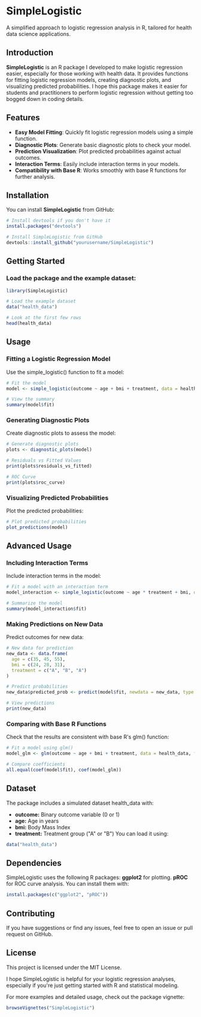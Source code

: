 # SimpleLogistic
A simplified approach to logistic regression analysis in R, tailored for health data science applications.

## Introduction

**SimpleLogistic** is an R package I developed to make logistic regression easier, especially for those working with health data. It provides functions for fitting logistic regression models, creating diagnostic plots, and visualizing predicted probabilities. I hope this package makes it easier for students and practitioners to perform logistic regression without getting too bogged down in coding details.

## Features

- **Easy Model Fitting**: Quickly fit logistic regression models using a simple function.
- **Diagnostic Plots**: Generate basic diagnostic plots to check your model.
- **Prediction Visualization**: Plot predicted probabilities against actual outcomes.
- **Interaction Terms**: Easily include interaction terms in your models.
- **Compatibility with Base R**: Works smoothly with base R functions for further analysis.

## Installation

You can install **SimpleLogistic** from GitHub:

```r
# Install devtools if you don't have it
install.packages("devtools")

# Install SimpleLogistic from GitHub
devtools::install_github("yourusername/SimpleLogistic")
```

## Getting Started
### Load the package and the example dataset:
```r
library(SimpleLogistic)

# Load the example dataset
data("health_data")

# Look at the first few rows
head(health_data)
```
## Usage
### Fitting a Logistic Regression Model
Use the simple_logistic() function to fit a model:
```r
# Fit the model
model <- simple_logistic(outcome ~ age + bmi + treatment, data = health_data)

# View the summary
summary(model$fit)
```
### Generating Diagnostic Plots
Create diagnostic plots to assess the model:
```r
# Generate diagnostic plots
plots <- diagnostic_plots(model)

# Residuals vs Fitted Values
print(plots$residuals_vs_fitted)

# ROC Curve
print(plots$roc_curve)
```
### Visualizing Predicted Probabilities
Plot the predicted probabilities:
```r
# Plot predicted probabilities
plot_predictions(model)
```
## Advanced Usage
### Including Interaction Terms
Include interaction terms in the model:
```r
# Fit a model with an interaction term
model_interaction <- simple_logistic(outcome ~ age * treatment + bmi, data = health_data)

# Summarize the model
summary(model_interaction$fit)
```
### Making Predictions on New Data
Predict outcomes for new data:
```r
# New data for prediction
new_data <- data.frame(
  age = c(35, 45, 55),
  bmi = c(24, 28, 31),
  treatment = c("A", "B", "A")
)

# Predict probabilities
new_data$predicted_prob <- predict(model$fit, newdata = new_data, type = "response")

# View predictions
print(new_data)
```
### Comparing with Base R Functions
Check that the results are consistent with base R's glm() function:
```r
# Fit a model using glm()
model_glm <- glm(outcome ~ age + bmi + treatment, data = health_data, family = binomial())

# Compare coefficients
all.equal(coef(model$fit), coef(model_glm))
```
## Dataset
The package includes a simulated dataset health_data with:

- **outcome:** Binary outcome variable (0 or 1)
- **age:** Age in years
- **bmi:** Body Mass Index
- **treatment:** Treatment group ("A" or "B")
You can load it using:
```r
data("health_data")
```
## Dependencies
SimpleLogistic uses the following R packages:
**ggplot2** for plotting.
**pROC** for ROC curve analysis.
You can install them with:
```r
install.packages(c("ggplot2", "pROC"))
```
## Contributing
If you have suggestions or find any issues, feel free to open an issue or pull request on GitHub.

## License
This project is licensed under the MIT License.

I hope SimpleLogistic is helpful for your logistic regression analyses, especially if you're just getting started with R and statistical modeling.

For more examples and detailed usage, check out the package vignette:
```r
browseVignettes("SimpleLogistic")
```
